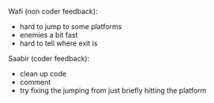Wafi (non coder feedback):
- hard to jump to some platforms
- enemies a bit fast
- hard to tell where exit is

Saabir (coder feedback):
- clean up code
- comment
- try fixing the jumping from just briefly hitting the platform